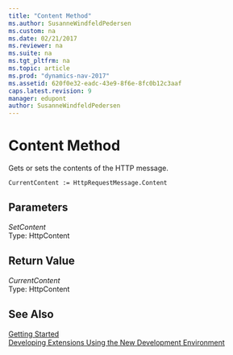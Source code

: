 ```yaml
---
title: "Content Method"
ms.author: SusanneWindfeldPedersen
ms.custom: na
ms.date: 02/21/2017
ms.reviewer: na
ms.suite: na
ms.tgt_pltfrm: na
ms.topic: article
ms.prod: "dynamics-nav-2017"
ms.assetid: 620f0e32-eadc-43e9-8f6e-8fc0b12c3aaf
caps.latest.revision: 9
manager: edupont
author: SusanneWindfeldPedersen
---
```


# Content Method

Gets or sets the contents of the HTTP message.

```
CurrentContent := HttpRequestMessage.Content
```

## Parameters
*SetContent*  
Type: HttpContent

## Return Value
*CurrentContent*  
Type: HttpContent


## See Also
[Getting Started](newdev-get-started.md)  
[Developing Extensions Using the New Development Environment](newdev-dev-overview.md)